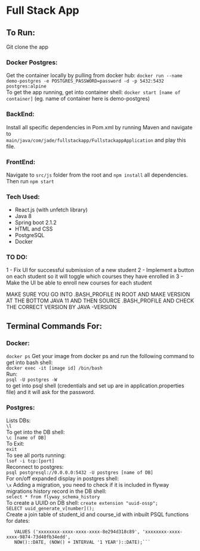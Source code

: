 # Full Stack App

## To Run:
Git clone the app
### Docker Postgres:
Get the container locally by pulling from docker hub:
```docker run --name demo-postgres -e POSTGRES_PASSWORD=password -d -p 5432:5432 postgres:alpine``` </br>
To get the app running, get into container shell:
```docker start [name of container]``` (eg. name of container here is demo-postgres)
### BackEnd:
Install all specific dependencies in Pom.xml by running Maven and 
navigate to <br />```main/java/com/jade/fullstackapp/FullstackappApplication```
and play this file.  
### FrontEnd:
Navigate to ```src/js``` folder from the root and ```npm install```
all dependencies.  Then run ```npm start```

### Tech Used:
- React.js (with unfetch library)
- Java 8
- Spring boot 2.1.2
- HTML and CSS
- PostgreSQL
- Docker

### TO DO:
1 - Fix UI for successful submission of a new student
2 - Implement a button on each student so it will toggle which courses they have enrolled in
3 - Make the UI be able to enroll new courses for each student

MAKE SURE YOU GO INTO .BASH_PROFILE IN ROOT AND MAKE VERSION AT THE BOTTOM JAVA 11
AND THEN SOURCE .BASH_PROFILE AND CHECK THE CORRECT VERSION BY JAVA -VERSION

## Terminal Commands For:
### Docker:

```docker ps```
Get your image from docker ps and run the following command
to get into bash shell:<br /> 
```docker exec -it [image id] /bin/bash```<br />
Run: <br />```psql -U postgres -W```<br /> to get into psql shell (credentials and set up are in
application.properties file) and it will ask for the password.<br />

### Postgres:

Lists DBs:<br />
```\l```<br />
To get into the DB shell:<br />
```\c [name of DB]```<br />
To Exit:<br />
```exit```<br />
To see all ports running:<br />
```lsof -i tcp:[port]```<br />
Reconnect to postgres:<br />
```psql postgresql://0.0.0.0:5432 -U postgres [name of DB]```<br />
For on/off expanded display in postgres shell:<br />
```\x```
Adding a migration, you need to check if it is included in 
flyway migrations history record in the DB shell: </br>
```select * from flyway_schema_history ``` </br>
To create a UUID on DB shell:
```create extension "uuid-ossp";```</br>
```SELECT uuid_generate_v[number]();```</br>
Create a join table of student_id and course_id with inbuilt PSQL functions for dates:
``` INSERT INTO student_course (student_id, course_id, start_date, end_date)
   VALUES ('xxxxxxxx-xxxx-xxxx-xxxx-8e294d318c89', 'xxxxxxxx-xxxx-xxxx-9874-73d40fb34edd',
   NOW()::DATE, (NOW() + INTERVAL '1 YEAR')::DATE);```

